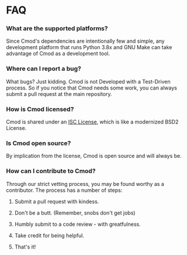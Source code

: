 # FAQ

### What are the supported platforms?

Since Cmod's dependencies are intentionally few and simple, any development platform that runs Python 3.8x and GNU Make can take advantage of Cmod as a development tool.

### Where can I report a bug?

What bugs? Just kidding. Cmod is not Developed with a Test-Driven process. So if you notice that Cmod needs some work, you can always submit a pull request at the main repository.

### How is Cmod licensed?

Cmod is shared under an [ISC License](https://opensource.org/licenses/ISC), which is like a modernized BSD2 License.

### Is Cmod open source?

By implication from the license, Cmod is open source and will always be.

### How can I contribute to Cmod?

Through our strict vetting process, you may be found worthy as a contributor. The process has a number of steps:

1. Submit a pull request with kindess.

2. Don't be a butt. (Remember, snobs don't get jobs)

3. Humbly submit to a code review - with greatfulness.

4. Take credit for being helpful.

5. That's it!
